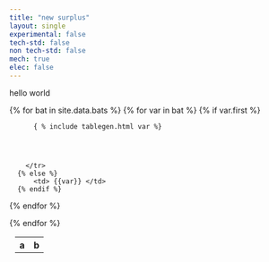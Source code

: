 ```yaml
---
title: "new surplus"
layout: single
experimental: false
tech-std: false
non tech-std: false
mech: true
elec: false
---
```


hello world  

<table style = "margin-left:10px">
  <tr>
    <th> a </th>
    <th> b </th>
  </tr>
  {% for bat in site.data.bats %}
  <tr>
    {% for var in bat %} 
      {% if var.first %}
        <tr>
          
          
          { % include tablegen.html var %}
          
          
          
          
        </tr>
      {% else %}
          <td> {{var}} </td>
      {% endif %}
   {% endfor %}   
  </tr>
  {% endfor %}
</table>
